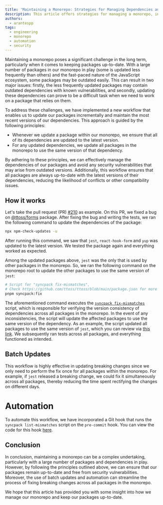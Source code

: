 ```yaml
---
title: 'Maintaining a Monorepo: Strategies for Managing Dependencies and Updating Packages.'
description: This article offers strategies for managing a monorepo, including keeping dependencies up-to-date and using batch updates and automation to streamline fixes. The guidance provided can help ensure a well-organized and secure codebase.
authors:
  - arantespp
tags:
  - engineering
  - monorepo
  - automation
  - security
---
```


Maintaining a monorepo poses a significant challenge in the long term, particularly when it comes to keeping packages up-to-date. With a large number of packages in our monorepo in play (some is updated less frequently than others) and the fast-paced nature of the JavaScript ecosystem, some packages may be outdated easily. This can result in two major issues: firstly, the less frequently updated packages may contain outdated dependencies with known vulnerabilities, and secondly, updating these dependencies can prove to be a difficult task when we need to work on a package that relies on them.

<!-- truncate -->

To address these challenges, we have implemented a new workflow that enables us to update our packages incrementally and maintain the most recent versions of our dependencies. This approach is guided by the following principles:

- Whenever we update a package within our monorepo, we ensure that all of its dependencies are updated to the latest version.
- For any updated dependencies, we update all packages in the monorepo to use the same version of that dependency.

By adhering to these principles, we can effectively manage the dependencies of our packages and avoid any security vulnerabilities that may arise from outdated versions. Additionally, this workflow ensures that all packages are always up-to-date with the latest versions of their dependencies, reducing the likelihood of conflicts or other compatibility issues.

## How it works

Let's take the pull request (PR) [#210](https://github.com/ttoss/ttoss/pull/210) as example. On this PR, we fixed a bug on [@ttoss/forms](https://ttoss.dev/docs/modules/packages/forms/) package. After fixing the bug and writing the tests, we ran the following command to update the dependencies of the package:

```bash
npx npm-check-updates -u
```

After running this command, we saw that `jest`, `react-hook-form` and `yup` was updated to the latest version. We tested the package again and everything worked as expected.

Among the updated packages above, `jest` was the only that is used by other packages in the monorepo. So, we ran the following command on the monorepo root to update the other packages to use the same version of `jest`:

```bash
# Script for "syncpack fix-mismatches",
# Check https://github.com/ttoss/ttoss/blob/main/package.json for more details
pnpm syncpack:fix
```

The aforementioned command executes the [`syncpack fix-mismatches`](https://jamiemason.github.io/syncpack/) script, which is responsible for verifying the version consistency of dependencies across all packages in the monorepo. In the event of any inconsistencies, the script will update the affected packages to use the same version of the dependency. As an example, the script updated all packages to use the same version of `jest`, which you can review via [this link](https://github.com/ttoss/ttoss/pull/210/files). We subsequently ran tests across all packages, and everything functioned as intended.

## Batch Updates

This workflow is highly effective in updating breaking changes since we only need to perform the fix once for all packages within the monorepo. For example, if `jest` released a breaking change, we could fix it simultaneously across all packages, thereby reducing the time spent rectifying the changes on different days.

# Automation

To automate this workflow, we have incorporated a Git hook that runs the `syncpack list-mismatches` script on the `pre-commit` hook. You can view the code for this hook [here](https://github.com/ttoss/ttoss/blob/main/.husky/pre-commit).

## Conclusion

In conclusion, maintaining a monorepo can be a complex undertaking, particularly with a large number of packages and dependencies in play. However, by following the principles outlined above, we can ensure that our packages remain up-to-date and free from security vulnerabilities. Moreover, the use of batch updates and automation can streamline the process of fixing breaking changes across all packages in the monorepo.

We hope that this article has provided you with some insight into how we manage our monorepo and keep our packages up-to-date.
